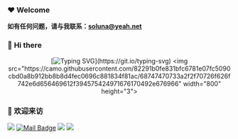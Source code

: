 ### ❤️ **Welcome**

**如有任何问题，请与我联系：soluna@yeah.net**


### 👋 **Hi there**

<div align="center">

[![Typing SVG](https://readme-typing-svg.demolab.com?font=Fira+Code&pause=2000&color=15B6F7&center=true&vCenter=true&width=680&height=60&lines=The+traveler+often+arrives%2C+and+the+doer+often+succeed.)](https://git.io/typing-svg)
<img src="https://camo.githubusercontent.com/82291b0fe831bfc6781e07fc5090cbd0a8b912bb8b8d4fec0696c881834f81ac/68747470733a2f2f70726f626f742e6d656469612f394575424971676170492e676966" width="800"  height="3">

</div>

### 🤗 欢迎来访

[![](https://visitor-badge.laobi.icu/badge?page_id=frodelee.frodelee)](https://visitor-badge.laobi.icu/badge?page_id=frodelee.frodelee)
[![Mail Badge](https://img.shields.io/badge/-frodeli@163.com-c14438?style=flat&logo=Gmail&logoColor=white&link=mailto:frodeli@163.com)](mailto:frodeli@163.com)
[![](https://img.shields.io/github/stars/frodelee?color=fefb7b&logo=Undertale)](https://github-readme-stats-git-masterorgs-github-readme-stats-team.vercel.app/api?username=frodelee&include_orgs=true&hide_title=false&hide_border=true&show_icons=true&include_all_commits=true&line_height=20&bg_color=0,EC6C6C,FFD479,FFFC79,73FA79&theme=graywhite&locale=cn)
[![](https://img.shields.io/github/followers/frodelee?color=27da6b&logo=Handshake)](https://github.com/frodelee?tab=followers)

<!--
**frodelee/frodelee** is a ✨ _special_ ✨ repository because its `README.md` (this file) appears on your GitHub profile.

Here are some ideas to get you started:

- 🔭 I’m currently working on ...
- 🌱 I’m currently learning ...
- 👯 I’m looking to collaborate on ...
- 🤔 I’m looking for help with ...
- 💬 Ask me about ...
- 📫 How to reach me: ...
- 😄 Pronouns: ...
- ⚡ Fun fact: ...
-->
